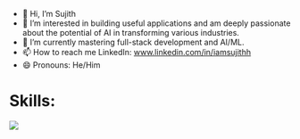 - 👋 Hi, I’m Sujith
- 📌 I’m interested in building useful applications and am deeply passionate about the potential of AI in transforming various industries.
- 🌱 I’m currently mastering full-stack development and AI/ML.  
- 📫 How to reach me LinkedIn: www.linkedin.com/in/iamsujithh
- 😄 Pronouns: He/Him

<h1>Skills:</h1>
<p>
  <a href="https://skillicons.dev">
    <img src="https://skillicons.dev/icons?i=html,css,js,react,tailwind,typescript,python" />
  </a>
</p>
<!---
lambdaYouth/lambdaYouth is a ✨ special ✨ repository because its `README.md` (this file) appears on your GitHub profile.
You can click the Preview link to take a look at your changes.
--->
